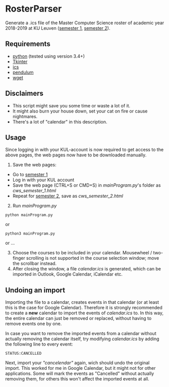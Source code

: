 # RosterParser
Generate a .ics file of the Master Computer Science roster of academic year 2018-2019 at KU Leuven ([semester 1](https://people.cs.kuleuven.be/~btw/roosters1819/cws_semester_1.html), [semester 2](https://people.cs.kuleuven.be/~btw/roosters1819/cws_semester_2.html)).

## Requirements
* [python](https://www.python.org/getit/) (tested using version 3.4+)
* [Tkinter](https://wiki.python.org/moin/TkInter)
* [ics](https://pypi.org/project/ics/)
* [pendulum](https://pendulum.eustace.io/)
* [wget](https://pypi.org/project/wget/)


## Disclaimers
* This script might save you some time or waste a lot of it.
* It might also burn your house down, set your cat on fire or cause nightmares.
* There's a lot of "calendar" in this description.


## Usage
Since logging in with your KUL-account is now required to get access to the above pages, the web pages now have to be downloaded manually.  
1. Save the web pages:
  * Go to [semester 1](https://people.cs.kuleuven.be/~btw/roosters1819/cws_semester_1.html)
  * Log in with your KUL account
  * Save the web page (CTRL+S or CMD+S) in *mainProgram.py*'s folder as *cws_semester_1.html*
  * Repeat for [semester 2](https://people.cs.kuleuven.be/~btw/roosters1819/cws_semester_2.html), save as *cws_semester_2.html*
2. Run *mainProgram.py*
```
python mainProgram.py
```
or
```
python3 mainProgram.py
```
or
...

3. Choose the courses to be included in your calendar. Mousewheel / two-finger scrolling is not supported in the course selection window; move the scrollbar instead.
4. After closing the window, a file *calendar.ics* is generated, which can be imported in Outlook, Google Calendar, iCalendar etc.

## Undoing an import
Importing the file to a calendar, creates events in that calendar (or at least this is the case for Google Calendar). Therefore it is strongly recommended to create a **new** calendar to import the events of *calendar.ics* to. In this way, the entire calendar can just be removed or replaced, without having to remove events one by one.

In case you want to remove the imported events from a calendar without actually removing the calendar itself, try modifying *calendar.ics* by adding the following line to every event:
```
STATUS:CANCELLED
```
Next, import your *"cancelendar"* again, wich should undo the original import. This worked for me in Google Calendar, but it might not for other applications. Some will mark the events as "Cancelled" without actually removing them, for others this won't affect the imported events at all.
